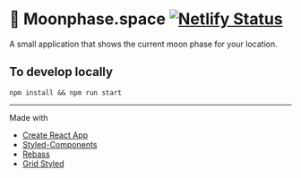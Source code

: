 # 🌙 Moonphase.space [![Netlify Status](https://api.netlify.com/api/v1/badges/3dbd6874-8e31-49c5-a3d3-9ffb9f28a0d9/deploy-status)](https://app.netlify.com/sites/moonphase/deploys)

A small application that shows the current moon phase for your location.

## To develop locally

    npm install && npm run start

---

Made with

- [Create React App](https://github.com/facebookincubator/create-react-app)
- [Styled-Components](https://www.styled-components.com/)
- [Rebass](http://jxnblk.com/rebass/)
- [Grid Styled](http://jxnblk.com/grid-styled/)
